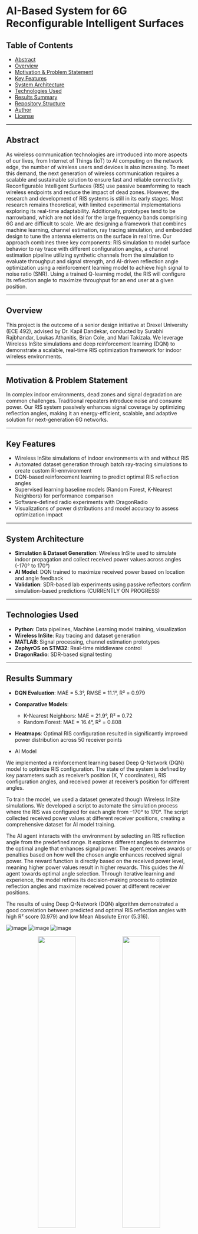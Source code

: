 # AI-Based System for 6G Reconfigurable Intelligent Surfaces

## Table of Contents
- [Abstract](#abstract)
- [Overview](#overview)
- [Motivation & Problem Statement](#motivation--problem-statement)
- [Key Features](#key-features)
- [System Architecture](#system-architecture)
- [Technologies Used](#technologies-used)
- [Results Summary](#results-summary)
- [Repository Structure](#repository-structure)
- [Author](#author)
- [License](#license)

---

## Abstract
As wireless communication technologies are introduced into more aspects of our lives, from Internet of Things (IoT) to AI computing on the network edge, the number of wireless users and devices is also increasing. To meet this demand, the next generation of wireless communication requires a scalable and sustainable solution to ensure fast and reliable connectivity. Reconfigurable Intelligent Surfaces (RIS) use passive beamforming to reach wireless endpoints and reduce the impact of dead zones. However, the research and development of RIS systems is still in its early stages. Most research remains theoretical, with limited experimental implementations exploring its real-time adaptability. Additionally, prototypes tend to be narrowband, which are not ideal for the large frequency bands comprising 6G and are difficult to scale. We are designing a framework that combines machine learning, channel estimation, ray tracing simulation, and embedded design to tune the antenna elements on the surface in real time. Our approach combines three key components: RIS simulation to model surface behavior to ray trace with different configuration angles, a channel estimation pipeline utilizing synthetic channels from the simulation to evaluate throughput and signal strength, and AI-driven reflection angle optimization using a reinforcement learning model to achieve high signal to noise ratio (SNR). Using a trained Q-learning model, the RIS will configure its reflection angle to maximize throughput for an end user at a given position. 

 

 
---

## Overview
This project is the outcome of a senior design initiative at Drexel University (ECE 492), advised by Dr. Kapil Dandekar, conducted by Surabhi Rajbhandar, Loukas Athanitis, Brian Cole, and Mari Takizala. We leverage Wireless InSite simulations and deep reinforcement learning (DQN) to demonstrate a scalable, real-time RIS optimization framework for indoor wireless environments.

---

## Motivation & Problem Statement
In complex indoor environments, dead zones and signal degradation are common challenges. Traditional repeaters introduce noise and consume power. Our RIS system passively enhances signal coverage by optimizing reflection angles, making it an energy-efficient, scalable, and adaptive solution for next-generation 6G networks.

---

## Key Features
- Wireless InSite simulations of indoor environments with and without RIS
- Automated dataset generation through batch ray-tracing simulations to create custom Rl-ennvironment
- DQN-based reinforcement learning to predict optimal RIS reflection angles
- Supervised learning baseline models (Random Forest, K-Nearest Neighbors) for performance comparison
- Software-defined radio experiments with DragonRadio
- Visualizations of power distributions and model accuracy to assess optimization impact
---

## System Architecture
- **Simulation & Dataset Generation**: Wireless InSite used to simulate indoor propagation and collect received power values across angles (-170° to 170°)
- **AI Model**: DQN trained to maximize received power based on location and angle feedback
- **Validation**: SDR-based lab experiments using passive reflectors confirm simulation-based predictions (CURRENTLY ON PROGRESS)

---

## Technologies Used
- **Python**: Data pipelines, Machine Learning model training, visualization
- **Wireless InSite**: Ray tracing and dataset generation
- **MATLAB**: Signal processing, channel estimation prototypes
- **ZephyrOS on STM32**: Real-time middleware control
- **DragonRadio**: SDR-based signal testing

---

## Results Summary
- **DQN Evaluation**: MAE = 5.3°, RMSE = 11.1°, R² = 0.979
- **Comparative Models**:
  - K-Nearest Neighbors: MAE = 21.9°, R² = 0.72
  - Random Forest: MAE = 16.4°, R² = 0.808
- **Heatmaps**: Optimal RIS configuration resulted in significantly improved power distribution across 50 receiver points

- AI Model  

We implemented a reinforcement learning based Deep Q-Network (DQN) model to optimize RIS configuration. The state of the system is defined by key parameters such as receiver’s position (X, Y coordinates), RIS configuration angles, and received power at receiver’s position for different angles.  

 

To train the model, we used a dataset generated though Wireless InSite simulations. We developed a script to automate the simulation process where the RIS was configured for each angle from –170° to 170°. The script collected received power values at different receiver positions, creating a comprehensive dataset for AI model training.  

 

The AI agent interacts with the environment by selecting an RIS reflection angle from the predefined range. It explores different angles to determine the optimal angle that enhances signal power. The agent receives awards or penalties based on how well the chosen angle enhances received signal power. The reward function is directly based on the received power level, meaning higher power values result in higher rewards. This guides the AI agent towards optimal angle selection. Through iterative learning and experience, the model refines its decision-making process to optimize reflection angles and maximize received power at different receiver positions.  
 

The results of using Deep Q-Network (DQN) algorithm demonstrated a good correlation between predicted and optimal RIS reflection angles with high R² score (0.979) and low Mean Absolute Error (5.316).

![image](https://github.com/user-attachments/assets/698caeb1-f272-44f8-9773-bc37cf66435f)
![image](https://github.com/user-attachments/assets/a77844b3-5b7d-4d4c-bf3a-69e274259e09)
![image](https://github.com/user-attachments/assets/94a6d4d5-71b6-4684-af57-3ef5adb1e7c7)

<p align="center">
  <img src="https://github.com/user-attachments/assets/36b17567-2be6-4c01-aee5-0f2b2489d5b9" width="45%" />
  <img src="https://github.com/user-attachments/assets/2db5cefa-551c-4220-b885-829c6da50e38" width="45%" />
</p>








## Repository Structure
```
Reconfigurable_Intelligent_Surface/
├── ML_scripts/                 # Python scripts and model training/testing
│   ├── models/                # Pretrained RL model files
├── data/                      # Datasets for RL and simulation
├── WireLess_Insite_models/   # XML/EES files for InSite simulations
├── Results/                   # Power plots, angle comparisons, heatmaps
├── Report/                    # Final documentation and figures
└── README.md
```

---



